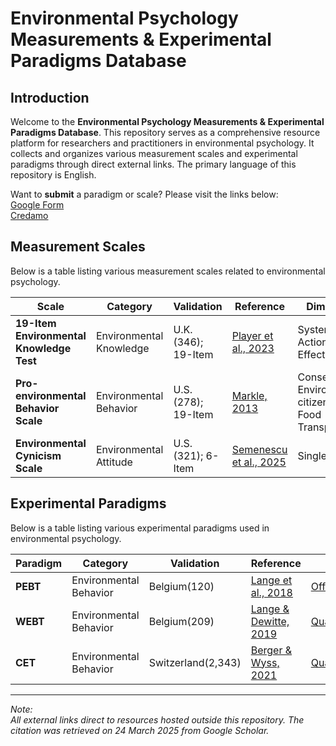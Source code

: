 # Environmental Psychology Measurements & Experimental Paradigms Database

## Introduction

Welcome to the **Environmental Psychology Measurements & Experimental Paradigms Database**. This repository serves as a comprehensive resource platform for researchers and practitioners in environmental psychology. It collects and organizes various measurement scales and experimental paradigms through direct external links. The primary language of this repository is English.

Want to **submit** a paradigm or scale? Please visit the links below:<br>
[Google Form](https://forms.gle/nSPfpUibeMLgHqsv8)<br>
[Credamo](https://www.credamo.com/s/V7Bfmm/ )

## Measurement Scales

Below is a table listing various measurement scales related to environmental psychology.

| Scale| Category| Validation| Reference |Dimension|Citation|Language|
|-|-|-|-|-|-|-|
| **19-Item Environmental Knowledge Test**   | Environmental Knowledge | U.K.(346); 19-Item | [Player et al., 2023](https://doi.org/10.1016/j.heliyon.2023.e17862)| System <br> Action <br> Effectiveness| 4| German <br> English|
| **Pro-environmental Behavior Scale**   |Environmental Behavior| U.S.(278); 19-Item| [Markle, 2013](https://doi.org/10.1007/s10745-013-9614-8)|Conservation <br> Environmental citizenship <br> Food <br> Transportation |343|English|
| **Environmental Cynicism Scale**   |Environmental Attitude| U.S.(321); 6-Item| [Semenescu et al., 2025](https://doi.org/10.1016/j.jenvp.2025.102588)|Single |0| English|

## Experimental Paradigms

Below is a table listing various experimental paradigms used in environmental psychology.

| Paradigm| Category| Validation| Reference |Platform|Citation|Language|
|-|-|-|-|-|-|-|
| **PEBT**    | Environmental Behavior|Belgium(120)|[Lange et al., 2018](https://doi.org/10.1016/j.jenvp.2018.02.007)| [Offline(OpenSesame)](https://osf.io/tcnza/files/osfstorage)|189|English|
| **WEBT**    | Environmental Behavior| Belgium(209)| [Lange & Dewitte, 2019](https://doi.org/10.3758/s13428-021-01617-2)|[Qualtrics](https://osf.io/gpzy3/)|93|English|
| **CET**    | Environmental Behavior | Switzerland(2,343)| [Berger & Wyss, 2021](https://doi.org/10.1016/j.jenvp.2021.101613)| [Qualtrics](https://osf.io/qjxbu)|109|English|



---

*Note: <br>
All external links direct to resources hosted outside this repository. The citation was retrieved on 24 March 2025 from Google Scholar.*